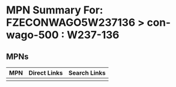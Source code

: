 



# MPN Summary For: FZECONWAGO5W237136 > con-wago-500 : W237-136

## MPNs
  

|MPN|Direct Links|Search Links|
| :--- | :--- | :--- |
||||
